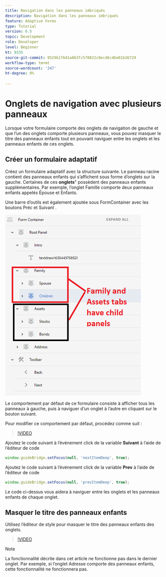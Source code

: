 ```yaml
---
title: Navigation dans les panneaux imbriqués
description: Navigation dans les panneaux imbriqués
feature: Adaptive Forms
type: Tutorial
version: 6.5
topic: Development
role: Developer
level: Beginner
kt: 9335
source-git-commit: 9529b1f6d1a863fc570822c8ecd6c4be01b36729
workflow-type: tm+mt
source-wordcount: '247'
ht-degree: 0%

---
```


# Onglets de navigation avec plusieurs panneaux

Lorsque votre formulaire comporte des onglets de navigation de gauche et que l’un des onglets comporte plusieurs panneaux, vous pouvez masquer le titre des panneaux enfants tout en pouvant naviguer entre les onglets et les panneaux enfants de ces onglets.

## Créer un formulaire adaptatif

Créez un formulaire adaptatif avec la structure suivante. Le panneau racine contient des panneaux enfants qui s’affichent sous forme d’onglets sur la gauche. Certaines de ces **onglets**&quot; possèdent des panneaux enfants supplémentaires. Par exemple, l’onglet Famille comporte deux panneaux enfants appelés Épouse et Enfants.

Une barre d’outils est également ajoutée sous FormContainer avec les boutons Préc et Suivant .

![toolbar-spacing](assets/multiple-panels.png)



Le comportement par défaut de ce formulaire consiste à afficher tous les panneaux à gauche, puis à naviguer d’un onglet à l’autre en cliquant sur le bouton suivant.

Pour modifier ce comportement par défaut, procédez comme suit :

>[!VIDEO](https://video.tv.adobe.com/v/338369?quality=9&learn=on)


Ajoutez le code suivant à l’événement click de la variable **Suivant** à l’aide de l’éditeur de code

```javascript
window.guideBridge.setFocus(null, 'nextItemDeep', true);
```

Ajoutez le code suivant à l’événement click de la variable **Prev** à l’aide de l’éditeur de code

```javascript
window.guideBridge.setFocus(null, 'prevItemDeep', true);
```

Le code ci-dessus vous aidera à naviguer entre les onglets et les panneaux enfants de chaque onglet.

## Masquer le titre des panneaux enfants

Utilisez l’éditeur de style pour masquer le titre des panneaux enfants des onglets.

>[!VIDEO](https://video.tv.adobe.com/v/338370?quality=9&learn=on)

>[!NOTE]
>
>La fonctionnalité décrite dans cet article ne fonctionne pas dans le dernier onglet. Par exemple, si l’onglet Adresse comporte des panneaux enfants, cette fonctionnalité ne fonctionnera pas.
